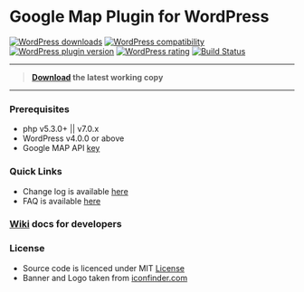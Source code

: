 # Google Map Plugin for WordPress

[![WordPress downloads](https://img.shields.io/wordpress/plugin/dt/ank-google-map.svg?maxAge=3600)](https://wordpress.org/plugins/ank-google-map)
[![WordPress compatibility](https://img.shields.io/wordpress/v/ank-google-map.svg?maxAge=3600)](https://wordpress.org/plugins/ank-google-map)
[![WordPress plugin version](https://img.shields.io/wordpress/plugin/v/ank-google-map.svg?maxAge=3600)](https://wordpress.org/plugins/ank-google-map)
[![WordPress rating](https://img.shields.io/wordpress/plugin/r/ank-google-map.svg?maxAge=3600)](https://wordpress.org/plugins/ank-google-map)
[![Build Status](https://travis-ci.org/ankurk91/wp-google-map.svg)](https://travis-ci.org/ankurk91/wp-google-map)

- - -

>**[Download](https://wordpress.org/plugins/ank-google-map) the latest working copy**

- - -

### Prerequisites
* php v5.3.0+ || v7.0.x
* WordPress v4.0.0 or above
* Google MAP API [key](https://developers.google.com/maps/documentation/javascript/get-api-key)


### Quick Links
* Change log is available [here](https://wordpress.org/plugins/ank-google-map/changelog/)
* FAQ is available [here](https://wordpress.org/plugins/ank-google-map/faq/)

### [Wiki](https://github.com/ankurk91/wp-google-map/wiki) docs for developers

### License
* Source code is licenced under MIT [License](LICENSE.txt)
* Banner and Logo taken from [iconfinder.com](https://www.iconfinder.com/icons/196750/location_map_marker_navigation_pin_icon#size=128)
